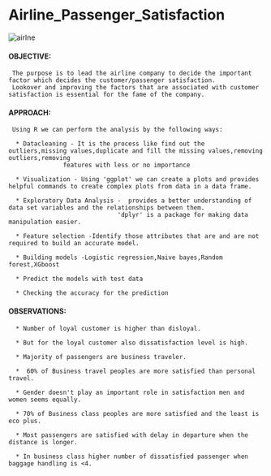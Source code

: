  # Airline_Passenger_Satisfaction
 
 ![airlne](https://user-images.githubusercontent.com/122966157/213377209-d0b08b70-16d5-4aca-82a3-1b6c2b8fd866.png)

 #### OBJECTIVE:
 
     The purpose is to lead the airline company to decide the important factor which decides the customer/passenger satisfaction.
     Lookover and improving the factors that are associated with customer satisfaction is essential for the fame of the company.
 
 #### APPROACH:
 
     Using R we can perform the analysis by the following ways:
     
      * Datacleaning - It is the process like find out the outliers,missing values,duplicate and fill the missing values,removing outliers,removing
                   features with less or no importance       
     
      * Visualization - Using 'ggplot' we can create a plots and provides helpful commands to create complex plots from data in a data frame. 
     
      * Exploratory Data Analysis -  provides a better understanding of data set variables and the relationships between them.
                                  'dplyr' is a package for making data manipulation easier.
     
      * Feature selection -Identify those attributes that are and are not required to build an accurate model.                             
     
      * Building models -Logistic regression,Naive bayes,Random forest,XGboost  
     
      * Predict the models with test data
     
      * Checking the accuracy for the prediction


#### OBSERVATIONS:

      * Number of loyal customer is higher than disloyal.      
        
      * But for the loyal customer also dissatisfaction level is high.
      
      * Majority of passengers are business traveler.
      
      *  60% of Business travel peoples are more satisfied than personal travel.
      
      * Gender doesn't play an important role in satisfaction men and women seems equally.
      
      * 70% of Business class peoples are more satisfied and the least is eco plus.      
      
      * Most passengers are satisfied with delay in departure when the distance is longer.
      
      * In business class higher number of dissatisfied passenger when baggage handling is <4.

